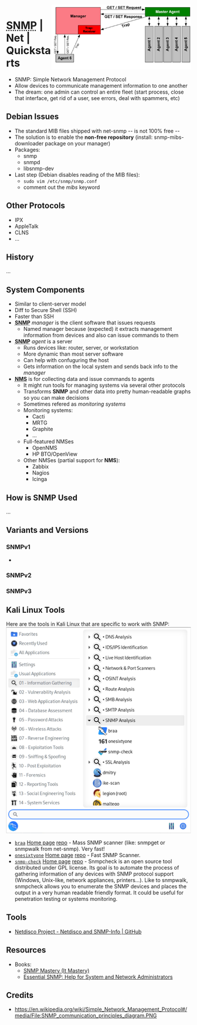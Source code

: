 <img src="assets/SNMP_communication_principles_diagram.png" alt="Simple Network Management Protocol" style="width: 380px;" align="right">

# <acronym title="Simple Network Management Protocol">SNMP</acronym> | Net | Quickstarts
- SNMP: Simple Network Management Protocol
- Allow devices to communicate management information to one another
- The dream: one admin can control an entire fleet (start process, close that interface, get rid of a user, see errors, deal with spammers, etc)
## Debian Issues
- The standard MIB files shipped with net-snmp -- is not 100% free --
- The solution is to enable the **non-free repository** (install: snmp-mibs-downloader package on your manager)
- Packages: 
  - snmp
  - snmpd
  - libsnmp-dev
- Last step (Debian disables reading of the MIB files):
  - `sudo vim /etc/snmp/snmp.conf`
  - comment out the *mibs* keyword
## Other Protocols
- IPX
- AppleTalk
- CLNS
- ...

## History
...

## System Components
- Similar to client-server model
- Diff to Secure Shell (SSH)
- Faster than SSH
- <acronym title="Simple Network Management Protocol">**SNMP**</acronym> *manager* is the client software that issues requests
  - Named manager because (expected) it extracts management information from devices and also can issue commands to them
- <acronym title="Simple Network Management Protocol">**SNMP**</acronym> *agent* is a server
  - Runs devices like: router, server, or workstation
  - More dynamic than most server software
  - Can help with confuguring the host
  - Gets information on the local system and sends back info to the *manager*
- <acronym title="Network Management System"><strong>NMS</strong></acronym> is for collecting data and issue commands to agents
  - It might run tools for managing systems via several other protocols
  - Transforms **SNMP** and other data into pretty human-readable graphs so you can make decisions
  - Sometimes refered as *monitoring systems*
  - Monitoring systems: 
    - Cacti
    - MRTG
    - Graphite
    - ...
  - Full-featured NMSes
    - OpenNMS
    - HP BTO/OpenView
  - Other NMSes (partial support for **NMS**): 
    - Zabbix
    - Nagios
    - Icinga
## How is SNMP Used
...

## Variants and Versions
### SNMPv1
- 
### SNMPv2
### SNMPv3

## Kali Linux Tools
Here are the tools in Kali Linux that are specific to work with SNMP: 
![](./assets/kali-SNMP-tools.png)
- [`braa`](https://www.kali.org/tools/braa/) [Home page](http://s-tech.elsat.net.pl/) [repo](https://salsa.debian.org/pkg-security-team/braa) - Mass SNMP scanner (like: snmpget or snmpwalk from net-snmp). Very fast!
- [`onesixtyone`](https://www.kali.org/tools/onesixtyone/) [Home page](https://github.com/trailofbits/onesixtyone) [repo](https://salsa.debian.org/pkg-security-team/onesixtyone) - Fast SNMP Scanner.
- [`snmp-check`](https://www.kali.org/tools/snmpcheck/) [Home page](http://www.nothink.org/codes/snmpcheck/index.php) [repo](https://gitlab.com/kalilinux/packages/snmpcheck) - Snmpcheck is an open source tool distributed under GPL license. Its goal is to automate the process of gathering information of any devices with SNMP protocol support (Windows, Unix-like, network appliances, printers...). Like to snmpwalk, snmpcheck allows you to enumerate the SNMP devices and places the output in a very human readable friendly format. It could be useful for penetration testing or systems monitoring.

## Tools
- [Netdisco Project - Netdisco and SNMP-Info | GitHub](https://github.com/netdisco)

## Resources
- Books: 
  - [SNMP Mastery (It Mastery)](https://www.amazon.com/SNMP-Mastery-Michael-W-Lucas/dp/1642350370/)
  - [Essential SNMP: Help for System and Network Administrators](https://www.amazon.ca/Essential-SNMP-Second-Douglas-Mauro/dp/0596008406/)

## Credits
- https://en.wikipedia.org/wiki/Simple_Network_Management_Protocol#/media/File:SNMP_communication_principles_diagram.PNG
